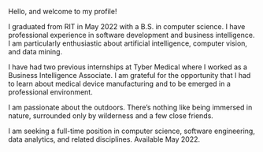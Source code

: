 Hello, and welcome to my profile!

I graduated from RIT in May 2022 with a B.S. in computer science. I have professional experience in software development and business intelligence. I am particularly enthusiastic about artificial intelligence, computer vision, and data mining.

I have had two previous internships at Tyber Medical where I worked as a Business Intelligence Associate. I am grateful for the opportunity that I had to learn about medical device manufacturing and to be emerged in a professional environment.

I am passionate about the outdoors. There’s nothing like being immersed in nature, surrounded only by wilderness and a few close friends.

I am seeking a full-time position in computer science, software engineering, data analytics, and related disciplines. Available May 2022.

